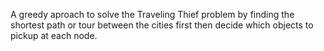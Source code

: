 A greedy aproach to solve the Traveling Thief problem by finding the shortest path or tour between the cities first
then decide which objects to pickup at each node.